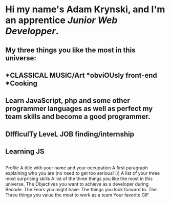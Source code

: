 # Hi my name's Adam Krynski, and I'm an apprentice <i>Junior Web Developper</i>.
## 
## My <b>three</b> things you like the most in this universe:
## *CLASSICAL MUSIC/Art *obviOUsly front-end *Cooking
## Learn JavaScript, php and some other programmer languages as well as perfect my team skills and become a good programmer.
## DIffIculTy LeveL JOB finding/internship
## Learning JS
## 
Profile
A title with your name and your occupation
A first paragraph explaining who you are (no need to get too serious! :))
A list of your three most surprising skills
A list of the three things you like the most in this universe.
The Objectives you want to achieve as a developer during Becode.
The Fears you might have.
The things you look forward to.
The Three things you value the most to work as a team
Your favorite GIF
